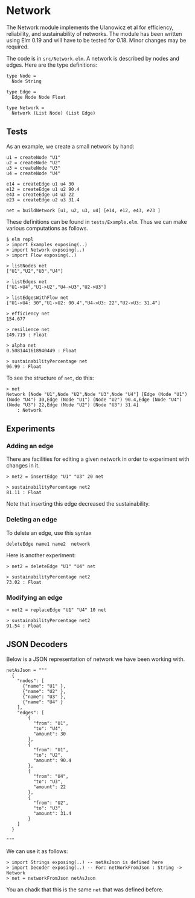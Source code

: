 # Network

The Network module implements the Ulanowicz et al for
efficiency, reliability, and sustainability of networks.
The module has been written using Elm 0.19 and will
have to be tested for 0.18. Minor changes may be required.

The code is in `src/Network.elm`. A network is described
by nodes and edges. Here are the type definitions:

```
type Node =
  Node String

type Edge =
  Edge Node Node Float

type Network =
  Network (List Node) (List Edge)
```

## Tests

As an example, we create a small network by hand:

```
u1 = createNode "U1"
u2 = createNode "U2"
u3 = createNode "U3"
u4 = createNode "U4"

e14 = createEdge u1 u4 30
e12 = createEdge u1 u2 90.4
e43 = createEdge u4 u3 22
e23 = createEdge u2 u3 31.4

net = buildNetwork [u1, u2, u3, u4] [e14, e12, e43, e23 ]
```

These definitions can be found in `tests/Example.elm`.
Thus we can make various computations as follows.

```
$ elm repl
> import Examples exposing(..)
> import Network expsoing(..)
> import Flow exposing(..)

> listNodes net
["U1","U2","U3","U4"]

> listEdges net
["U1->U4","U1->U2","U4->U3","U2->U3"]

> listEdgesWithFlow net
["U1->U4: 30","U1->U2: 90.4","U4->U3: 22","U2->U3: 31.4"]

> efficiency net
154.677

> resilience net
149.719 : Float

> alpha net
0.5081441618940449 : Float

> sustainabilityPercentage net
96.99 : Float
```

To see the structure of `net`, do this:

```
> net
Network [Node "U1",Node "U2",Node "U3",Node "U4"] [Edge (Node "U1") (Node "U4") 30,Edge (Node "U1") (Node "U2") 90.4,Edge (Node "U4") (Node "U3") 22,Edge (Node "U2") (Node "U3") 31.4]
    : Network
```

## Experiments

### Adding an edge

There are facilities for editing a given network in
order to experiment with changes in it.

```
> net2 = insertEdge "U1" "U3" 20 net

> sustainabilityPercentage net2
81.11 : Float
```

Note that inserting this edge decreased the sustainability.

### Deleting an edge

To delete an edge, use this syntax

```
deleteEdge name1 name2  network
```

Here is another experiment:

```
> net2 = deleteEdge "U1" "U4" net

> sustainabilityPercentage net2
73.02 : Float
```

### Modifying an edge

```
> net2 = replaceEdge "U1" "U4" 10 net

> sustainabilityPercentage net2
91.54 : Float
```

## JSON Decoders

Below is a JSON representation of network
we have been working with.

```
netAsJson = """
  {
    "nodes": [
      {"name": "U1" },
      {"name": "U2" },
      {"name": "U3" },
      {"name": "U4" }
    ],
    "edges": [
        {
          "from": "U1",
          "to": "U4",
          "amount": 30
        },
        {
          "from": "U1",
          "to": "U2",
          "amount": 90.4
        },
        {
          "from": "U4",
          "to": "U3",
          "amount": 22
        },
        {
          "from": "U2",
          "to": "U3",
          "amount": 31.4
        }
    ]
  }

"""
```

We can use it as follows:

```
> import Strings exposing(..) -- netAsJson is defined here
> import Decoder exposing(..) -- For: netWorkFromJson : String -> Network
> net = networkFromJson netAsJson
```

You an chadk that this is the same `net` that was defined before.

